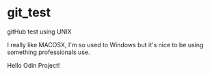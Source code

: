 # git_test
gitHub test using UNIX

I really like MACOSX, I'm so used to Windows but it's nice to be using something professionals use. 

Hello Odin Project!